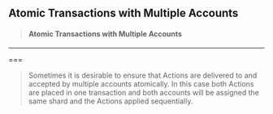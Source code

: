 ## Atomic Transactions with Multiple Accounts

> #### Atomic Transactions with Multiple Accounts

---

===

> Sometimes it is desirable to ensure that Actions are delivered to and accepted by multiple accounts atomically. In this case both Actions are placed in one transaction and both accounts will be assigned the same shard and the Actions applied sequentially.



